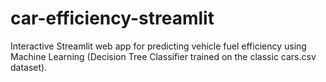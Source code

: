 # car-efficiency-streamlit
Interactive Streamlit web app for predicting vehicle fuel efficiency using Machine Learning (Decision Tree Classifier trained on the classic cars.csv dataset). 
